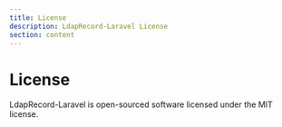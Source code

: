 ```yaml
---
title: License
description: LdapRecord-Laravel License
section: content
---
```


# License

LdapRecord-Laravel is open-sourced software licensed under the MIT license.
